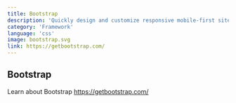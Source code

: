 ```yaml
---
title: Bootstrap
description: 'Quickly design and customize responsive mobile-first sites with Bootstrap'
category: 'Framework'
language: 'css'
image: bootstrap.svg
link: https://getbootstrap.com/
---
```


## Bootstrap

Learn about Bootstrap https://getbootstrap.com/

